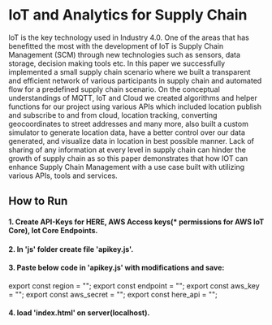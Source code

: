 # IoT and Analytics for Supply Chain
IoT is the key technology used in Industry 4.0. One of the areas that has benefitted the most
with the development of IoT is Supply Chain Management (SCM) through new technologies
such as sensors, data storage, decision making tools etc. In this paper we successfully
implemented a small supply chain scenario where we built a transparent and efficient network
of various participants in supply chain and automated flow for a predefined supply chain
scenario. On the conceptual understandings of MQTT, IoT and Cloud we created algorithms
and helper functions for our project using various APIs which included location publish and
subscribe to and from cloud, location tracking, converting geocoordinates to street addresses
and many more, also built a custom simulator to generate location data, have a better control
over our data generated, and visualize data in location in best possible manner. Lack of sharing
of any information at every level in supply chain can hinder the growth of supply chain as so
this paper demonstrates that how IOT can enhance Supply Chain Management with a use case
built with utilizing various APIs, tools and services.



## How to Run

#### 1. Create API-Keys for HERE, AWS Access keys(* permissions for AWS IoT Core), Iot Core Endpoints.
#### 2. In 'js' folder create file 'apikey.js'.
#### 3. Paste below code in 'apikey.js' with modifications and save:
export const region = "<YOUR AWS REGION>";
export const endpoint = "<IOT ENDPOINT>";
export const aws_key = "<AWS ACCESS KEY>";
export const aws_secret = "<AWS SECRET KEY>";
export const here_api = "<HERE API KEY>";
#### 4. load 'index.html' on server(localhost).
